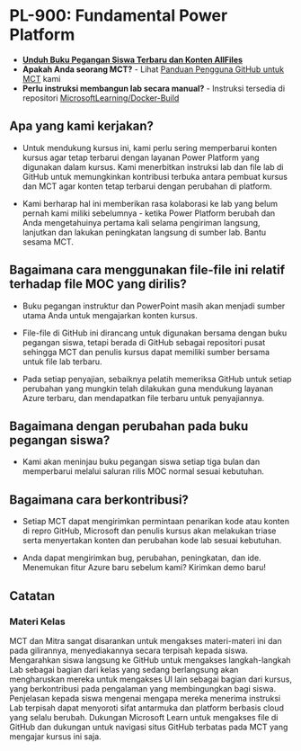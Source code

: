 # PL-900: Fundamental Power Platform

- **[Unduh Buku Pegangan Siswa Terbaru dan Konten AllFiles](https://learningdownloadcenter.microsoft.com/)**
- **Apakah Anda seorang MCT?** - Lihat [Panduan Pengguna GitHub untuk MCT](https://microsoftlearning.github.io/MCT-User-Guide/) kami
- **Perlu instruksi membangun lab secara manual?** - Instruksi tersedia di repositori [MicrosoftLearning/Docker-Build](https://github.com/MicrosoftLearning/Docker-Build)

## Apa yang kami kerjakan?

- Untuk mendukung kursus ini, kami perlu sering memperbarui konten kursus agar tetap terbarui dengan layanan Power Platform yang digunakan dalam kursus.  Kami menerbitkan instruksi lab dan file lab di GitHub untuk memungkinkan kontribusi terbuka antara pembuat kursus dan MCT agar konten tetap terbarui dengan perubahan di platform.

- Kami berharap hal ini memberikan rasa kolaborasi ke lab yang belum pernah kami miliki sebelumnya - ketika Power Platform berubah dan Anda mengetahuinya pertama kali selama pengiriman langsung, lanjutkan dan lakukan peningkatan langsung di sumber lab.  Bantu sesama MCT.

## Bagaimana cara menggunakan file-file ini relatif terhadap file MOC yang dirilis?

- Buku pegangan instruktur dan PowerPoint masih akan menjadi sumber utama Anda untuk mengajarkan konten kursus.

- File-file di GitHub ini dirancang untuk digunakan bersama dengan buku pegangan siswa, tetapi berada di GitHub sebagai repositori pusat sehingga MCT dan penulis kursus dapat memiliki sumber bersama untuk file lab terbaru.

- Pada setiap penyajian, sebaiknya pelatih memeriksa GitHub untuk setiap perubahan yang mungkin telah dilakukan guna mendukung layanan Azure terbaru, dan mendapatkan file terbaru untuk penyajiannya.

## Bagaimana dengan perubahan pada buku pegangan siswa?

- Kami akan meninjau buku pegangan siswa setiap tiga bulan dan memperbarui melalui saluran rilis MOC normal sesuai kebutuhan.

## Bagaimana cara berkontribusi?

- Setiap MCT dapat mengirimkan permintaan penarikan kode atau konten di repro GitHub, Microsoft dan penulis kursus akan melakukan triase serta menyertakan konten dan perubahan kode lab sesuai kebutuhan.

- Anda dapat mengirimkan bug, perubahan, peningkatan, dan ide.  Menemukan fitur Azure baru sebelum kami?  Kirimkan demo baru!

## Catatan

### Materi Kelas

MCT dan Mitra sangat disarankan untuk mengakses materi-materi ini dan pada gilirannya, menyediakannya secara terpisah kepada siswa.  Mengarahkan siswa langsung ke GitHub untuk mengakses langkah-langkah Lab sebagai bagian dari kelas yang sedang berlangsung akan mengharuskan mereka untuk mengakses UI lain sebagai bagian dari kursus, yang berkontribusi pada pengalaman yang membingungkan bagi siswa. Penjelasan kepada siswa mengenai mengapa mereka menerima instruksi Lab terpisah dapat menyoroti sifat antarmuka dan platform berbasis cloud yang selalu berubah. Dukungan Microsoft Learn untuk mengakses file di GitHub dan dukungan untuk navigasi situs GitHub terbatas pada MCT yang mengajar kursus ini saja.
